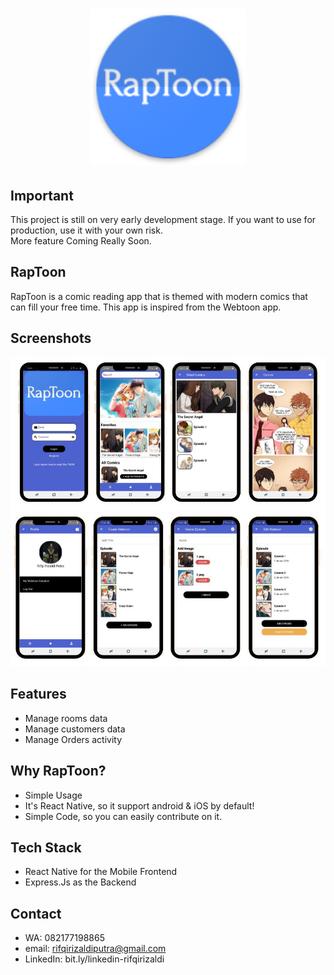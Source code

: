 <h1 align="center">
  <img src="./logo.png" width="250"/><br>
</h1>

## Important
This project is still on very early development stage. If you want to use for production, use it with your own risk.
<br>More feature Coming Really Soon.

## RapToon
RapToon is a comic reading app that is themed with modern comics that can fill your free time. This app is
inspired from the Webtoon app.

## Screenshots

<p align="center">
  <img src="./toon1.JPG" width="700"/>
  <img src="./toon2.JPG" width="700"/>
</p>

## Features
* Manage rooms data
* Manage customers data
* Manage Orders activity

## Why RapToon?
* Simple Usage
* It's React Native, so it support android & iOS by default!
* Simple Code, so you can easily contribute on it.

## Tech Stack
* React Native for the Mobile Frontend
* Express.Js as the Backend

## Contact 
* WA: 082177198865
* email: rifqirizaldiputra@gmail.com
* LinkedIn: bit.ly/linkedin-rifqirizaldi
